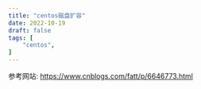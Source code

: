 ```yaml
---
title: "centos磁盘扩容"
date: 2022-10-19
draft: false
tags: [
    "centos",
]
---
```


参考网站:
https://www.cnblogs.com/fatt/p/6646773.html




